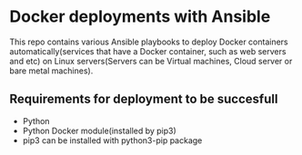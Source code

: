 # Docker deployments with Ansible

This repo contains various Ansible playbooks to deploy Docker containers automatically(services that have a Docker container, such as web servers and etc)
on Linux servers(Servers can be Virtual machines, Cloud server or bare metal machines).

## Requirements for deployment to be succesfull

- Python
- Python Docker module(installed by pip3)
- pip3 can be installed with python3-pip package
